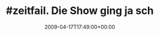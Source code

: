 ---
retweeted: false
source: <a href="http://twitter.com" rel="nofollow">Twitter Web Client</a>
entities:
  hashtags:
  - text: zeitfail
    indices:
    - '0'
    - '9'
  symbols: []
  user_mentions: []
  urls: []
display_text_range:
- '0'
- '83'
favorite_count: '0'
id_str: '1543982276'
truncated: false
retweet_count: '0'
id: '1543982276'
created_at: Fri Apr 17 17:49:00 +0000 2009
favorited: false
full_text: "#zeitfail. Die Show ging ja schon 19:00 los: http://www.conne-island.de/aktuell.php"
lang: de
tags:
- zeitfail
- pesos:twitter
date: '2009-04-17T17:49:00+00:00'
src: https://twitter.com/bascht/status/1543982276
original_url: https://twitter.com/bascht/status/1543982276
type: twitter_tweet
text: "#zeitfail. Die Show ging ja schon 19:00 los: http://www.conne-island.de/aktuell.php"
title: "#zeitfail. Die Show ging ja sch"

---